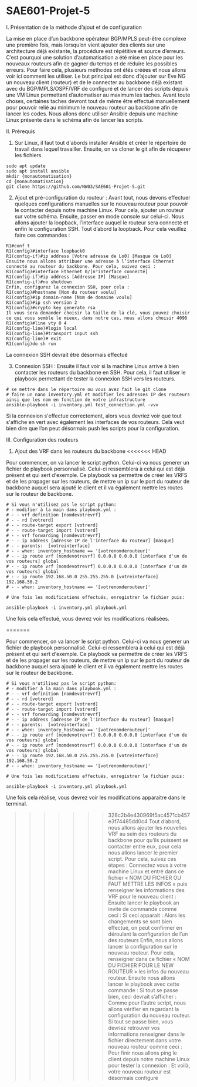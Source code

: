 # SAE601-Projet-5
I.	Présentation de la méthode d’ajout et de configuration 

La mise en place d’un backbone opérateur BGP/MPLS peut-être complexe une première fois, mais lorsqu’on vient ajouter des clients sur une architecture déjà existante, la procédure est répétitive et source d’erreurs. C’est pourquoi une solution d’automatisation a été mise en place pour les nouveaux routeurs afin de gagner du temps et de réduire les possibles erreurs.
Pour faire cela, plusieurs méthodes ont étés créées et nous allons voir ici comment les utiliser. 
Le but principal est donc d’ajouter sur Eve NG un nouveau client (routeur) et de le connecter au backbone déjà existant avec du BGP/MPLS/OSPF/VRF de configuré et de lancer des scripts depuis une VM Linux permettant d’automatiser au maximum les taches. 
Avant toute choses, certaines taches devront tout de même être effectué manuellement pour pouvoir relié au minimum le nouveau routeur au backbone afin de lancer les codes. 
Nous allons donc utiliser Ansible depuis une machine Linux présente dans le schéma afin de lancer les scripts. 

II.	Prérequis
1. Sur Linux, il faut tout d'abords installer Ansible et créer le répertoire de travail dans lequel travailler. Ensuite, on va cloner le git afin de récuperer les fichiers. 
```shell
sudo apt update
sudo apt install ansible
mkdir {monautomatisation}
cd {monautomatisation} 
git clone https://github.com/NW03/SAE601-Projet-5.git
```

2.	Ajout et pré-configuration du routeur :
Avant tout, nous devons effectuer quelques configurations manuelles sur le nouveau routeur pour pouvoir le contacter depuis notre machine Linux. 
Pour cela, ajouter un routeur sur votre schéma. 
Ensuite, passer en mode console sur celui-ci. 
Nous allons ajouter la loopback, l’interface auquel le routeur sera connecté et enfin le configuration SSH. 
Tout d’abord la loopback. Pour cela veuillez faire ces commandes :
```shell
R1#conf t
R1(config)#interface loopback0
R1(config-if)#ip address [Votre adresse de Lo0] [Masque de Lo0]
Ensuite nous allons attribuer une adresse à l’interface Ethernet connecté au routeur du backbone. Pour cela, suivez ceci : 
R1(config)#interface Ethernet 0/[n°interface connecté]
R1(config-if)#ip address [Addresse IP] [Masque]
R1(config-if)#no shutdown
Enfin, configurez la connexion SSH, pour cela : 
R1(config)#hostname [Nom du routeur voulu]
R1(config)#ip domain-name [Nom de domaine voulu]
R1(config)#ip ssh version 2
R1(config)#crypto key generate rsa 
Il vous sera demander choisir la taille de la clé, vous pouvez choisir ce qui vous semble le mieux, dans notre cas, nous allons choisir 4096
R1(config)#line vty 0 4
R1(config-line)#login local
R1(config-line)#transport input ssh
R1(config-line)# exit
R1(config)do sh run
```
La connexion SSH devrait être désormais effectué

3.	Connexion SSH : 
Ensuite il faut voir si la machine Linux arrive à bien contacter les routeurs du backbone en SSH. Pour cela, il faut utiliser le playbook permettant de tester la connexion SSH vers les routeurs. 
```shell
# se mettre dans le répertoire ou vous avez fait le git clone
# faire un nano inventory.yml et modifier les adresses IP des routeurs ainsi que les nom en fonction de votre infrastructure 
ansible-playbook -i inventory.yml test_connection.yml -vvv
```
Si la connexion s'effectue correctement, alors vous devriez voir que tout s'affiche en vert avec également les interfaces de vos routeurs. 
Cela veut bien dire que l’on peut désormais push les scripts pour la configuration. 


III.	Configuration des routeurs 
1.	Ajout des VRF dans les routeurs du backbone
<<<<<<< HEAD

Pour commencer, on va lancer le script python. Celui-ci va nous generer un fichier de playbook personnalisé. Celui-ci ressemblera à celui qui est déjà présent et qui sert d'exemple. Ce playbook va permettre de créer les VRFS et de les propager sur les routeurs, de mettre un ip sur le port du routeur de backbone auquel sera ajouté le client et il va également mettre les routes sur le routeur de backbone. 

```shell
# Si vous n'utilisez pas le script python:
# - modifier à la main dans playbook.yml :
# - - vrf definition [nomdevotrevrf]
# - - rd [votrerd] 
# - - route-target export [votrerd]
# - - route-target import [votrerd]
# - - vrf forwarding [nomdevotrevrf]
# - - ip address [adresse IP de l'interface du routeur] [masque]
# - - parents:  [votreinterface]
# - - when: inventory_hostname == '[votrenomderouteur]'
# - - ip route vrf [nomdevotrevrf] 0.0.0.0 0.0.0.0 [interface d'un de vos routeurs] global 
# - - ip route vrf [nomdevotrevrf] 0.0.0.0 0.0.0.0 [interface d'un de vos routeurs] global 
# - - ip route 192.168.50.0 255.255.255.0 [votreinterface] 192.168.50.2
# - - when: inventory_hostname == '[votrenomderouteur]'

# Une fois les modifications effectués, enregistrer le fichier puis:

ansible-playbook -i inventory.yml playbook.yml
```
Une fois cela effectué, vous devrez voir les modifications réalisées.  



=======

Pour commencer, on va lancer le script python. Celui-ci va nous generer un fichier de playbook personnalisé. Celui-ci ressemblera à celui qui est déjà présent et qui sert d'exemple. Ce playbook va permettre de créer les VRFS et de les propager sur les routeurs, de mettre un ip sur le port du routeur de backbone auquel sera ajouté le client et il va également mettre les routes sur le routeur de backbone. 

```shell
# Si vous n'utilisez pas le script python:
# - modifier à la main dans playbook.yml :
# - - vrf definition [nomdevotrevrf]
# - - rd [votrerd] 
# - - route-target export [votrerd]
# - - route-target import [votrerd]
# - - vrf forwarding [nomdevotrevrf]
# - - ip address [adresse IP de l'interface du routeur] [masque]
# - - parents:  [votreinterface]
# - - when: inventory_hostname == '[votrenomderouteur]'
# - - ip route vrf [nomdevotrevrf] 0.0.0.0 0.0.0.0 [interface d'un de vos routeurs] global 
# - - ip route vrf [nomdevotrevrf] 0.0.0.0 0.0.0.0 [interface d'un de vos routeurs] global 
# - - ip route 192.168.50.0 255.255.255.0 [votreinterface] 192.168.50.2
# - - when: inventory_hostname == '[votrenomderouteur]'

# Une fois les modifications effectués, enregistrer le fichier puis:

ansible-playbook -i inventory.yml playbook.yml
```
Une fois cela réalise, vous devrez voir les modifications apparaitre dans le terminal. 



>>>>>>> 328c2b4e430969f5ac4571cb457e3f74485dd0c4
Tout d’abord, nous allons ajouter les nouvelles VRF au sein des routeurs du backbone pour qu’ils puissent se contacter entre eux, pour cela nous allons lancer le premier script. 
Pour cela, suivez ces étapes : 
Connectez vous à votre machine Linux et entré dans ce fichier « NOM DU FICHIER OU FAUT METTRE LES INFOS » puis renseigner les informations des VRF pour le nouveau client :
Ensuite lancer le playbook an invite de commande comme ceci : 
Si ceci apparait : 
Alors les changements se sont bien effectué, on peut confirmer en déroulant la configuration de l’un des routeurs 
Enfin, nous allons lancer la configuration sur le nouveau routeur. Pour cela, renseigner dans ce fichier « NOM DU FICHIER POUR LE NEW ROUTEUR » les infos du nouveau routeur.
Ensuite nous allons lancer le playbook avec cette commande : 
Si tout se passe bien, ceci devrait s’afficher : 
Comme pour l’autre script, nous allons vérifier en regardant la configuration du nouveau routeur. 
Si tout se passe bien, vous devriez retrouver vos informations renseigner dans le fichier directement dans votre nouveau routeur comme ceci : 
Pour finir nous allons ping le client depuis notre machine Linux pour tester la connexion : 
Et voilà, votre nouveau routeur est désormais configuré   
